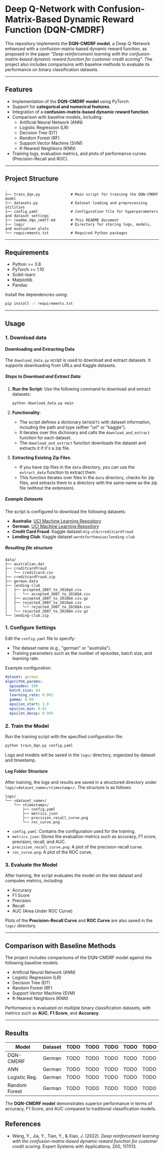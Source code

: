 # Deep Q-Network with Confusion-Matrix-Based Dynamic Reward Function (DQN-CMDRF)

This repository implements the **DQN-CMDRF model**, a Deep Q-Network enhanced with a confusion-matrix-based dynamic reward function, as proposed in the paper *"Deep reinforcement learning with the confusion-matrix-based dynamic reward function for customer credit scoring"*. The project also includes comparisons with baseline methods to evaluate its performance on binary classification datasets.

---

## Features
- Implementation of the **DQN-CMDRF model** using PyTorch.
- Support for **categorical and numerical features**.
- Integration of a **confusion-matrix-based dynamic reward function**.
- Comparison with baseline models, including:
  - Artificial Neural Network (ANN)
  - Logistic Regression (LR)
  - Decision Tree (DT)
  - Random Forest (RF)
  - Support Vector Machine (SVM)
  - K-Nearest Neighbors (KNN)
- Training logs, evaluation metrics, and plots of performance curves (Precision-Recall and ROC).

---

## Project Structure

```
.
├── train_dqn.py              # Main script for training the DQN-CMDRF model
├── datasets.py               # Dataset loading and preprocessing utilities
├── config.yaml               # Configuration file for hyperparameters and dataset settings
├── readme_dqn_cmdrf.md       # This README document
├── logs/                     # Directory for storing logs, models, and evaluation plots
└── requirements.txt          # Required Python packages
```

---

## Requirements

- Python >= 3.8
- PyTorch >= 1.10
- Scikit-learn
- Matplotlib
- Pandas

Install the dependencies using:

```bash
pip install -r requirements.txt
```

---

## Usage

### 1. Download data

#### Downloading and Extracting Data

The `download_data.py` script is used to download and extract datasets. It supports downloading from URLs and Kaggle datasets.

##### Steps to Download and Extract Data

1. **Run the Script**: Use the following command to download and extract datasets:

    ```bash
    python download_data.py main
    ```

2. **Functionality**:
   - The script defines a dictionary `DATASETS` with dataset information, including the path and type (either "url" or "kaggle").
   - It iterates over this dictionary and calls the `download_and_extract` function for each dataset.
   - The `download_and_extract` function downloads the dataset and extracts it if it's a zip file.

3. **Extracting Existing Zip Files**:
   - If you have zip files in the `data` directory, you can use the `extract_data` function to extract them.
   - This function iterates over files in the `data` directory, checks for zip files, and extracts them to a directory with the same name as the zip file (without the extension).

##### Example Datasets

The script is configured to download the following datasets:

- **Australia**: [UCI Machine Learning Repository](https://archive.ics.uci.edu/ml/machine-learning-databases/statlog/australian/australian.dat)
- **German**: [UCI Machine Learning Repository](https://archive.ics.uci.edu/ml/machine-learning-databases/statlog/german/german.data)
- **Credit Card Fraud**: Kaggle dataset `mlg-ulb/creditcardfraud`
- **Lending Club**: Kaggle dataset `wordsforthewise/lending-club`

##### Resulting file structure

```
data/
├── australian.dat
├── creditcardfraud
│   └── creditcard.csv
├── creditcardfraud.zip
├── german.data
├── lending-club
│   ├── accepted_2007_to_2018q4.csv
│   │   └── accepted_2007_to_2018Q4.csv
│   ├── accepted_2007_to_2018Q4.csv.gz
│   ├── rejected_2007_to_2018q4.csv
│   │   └── rejected_2007_to_2018Q4.csv
│   └── rejected_2007_to_2018Q4.csv.gz
└── lending-club.zip
```

### 1. Configure Settings
Edit the `config.yaml` file to specify:
- The dataset name (e.g., "german" or "australia").
- Training parameters such as the number of episodes, batch size, and learning rate.

Example configuration:
```yaml
dataset: german
algorithm_params:
  episodes: 500
  batch_size: 64
  learning_rate: 0.001
  gamma: 0.99
  epsilon_start: 1.0
  epsilon_min: 0.01
  epsilon_decay: 0.995
```

### 2. Train the Model
Run the training script with the specified configuration file:

```bash
python train_dqn.py config.yaml
```

Logs and models will be saved in the `logs/` directory, organized by dataset and timestamp.

#### Log Folder Structure

After training, the logs and results are saved in a structured directory under `logs/<dataset_name>/<timestamp>/`. The structure is as follows:

```
logs/
└── <dataset_name>/
    └── <timestamp>/
        ├── config.yaml
        ├── metrics.json
        ├── precision_recall_curve.png
        └── roc_curve.png
```

- `config.yaml`: Contains the configuration used for the training.
- `metrics.json`: Stores the evaluation metrics such as accuracy, F1 score, precision, recall, and AUC.
- `precision_recall_curve.png`: A plot of the precision-recall curve.
- `roc_curve.png`: A plot of the ROC curve.


### 3. Evaluate the Model
After training, the script evaluates the model on the test dataset and computes metrics, including:
- Accuracy
- F1 Score
- Precision
- Recall
- AUC (Area Under ROC Curve)

Plots of the **Precision-Recall Curve** and **ROC Curve** are also saved in the `logs/` directory.

---

## Comparison with Baseline Methods

The project includes comparisons of the DQN-CMDRF model against the following baseline models:
- Artificial Neural Network (ANN)
- Logistic Regression (LR)
- Decision Tree (DT)
- Random Forest (RF)
- Support Vector Machine (SVM)
- K-Nearest Neighbors (KNN)

Performance is evaluated on multiple binary classification datasets, with metrics such as **AUC**, **F1 Score**, and **Accuracy**.

---

## Results

| Model         | Dataset    | TODO      | TODO      | TODO   | TODO      | TODO   |
|---------------|------------|-----------|-----------|--------|-----------|--------|
| DQN-CMDRF     | German     | TODO      | TODO      | TODO   | TODO      | TODO   |
| ANN           | German     | TODO      | TODO      | TODO   | TODO      | TODO   |
| Logistic Reg. | German     | TODO      | TODO      | TODO   | TODO      | TODO   |
| Random Forest | German     | TODO      | TODO      | TODO   | TODO      | TODO   |

The **DQN-CMDRF model** demonstrates superior performance in terms of accuracy, F1 Score, and AUC compared to traditional classification models.


## References
- Wang, Y., Jia, Y., Tian, Y., & Xiao, J. (2022). *Deep reinforcement learning with the confusion-matrix-based dynamic reward function for customer credit scoring*. Expert Systems with Applications, 200, 117013.


